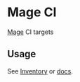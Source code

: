 # Mage CI

[Mage](https://magefile.org/) CI targets

## Usage

See [Inventory](https://inventory.internal.coop/catalog/default/component/mage)
or [docs](./docs).
